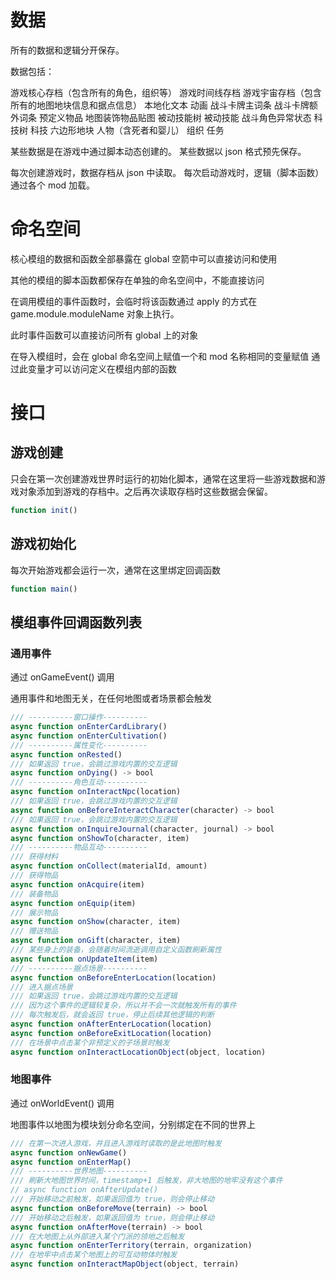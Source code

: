 # 数据

所有的数据和逻辑分开保存。

数据包括：

游戏核心存档（包含所有的角色，组织等）
游戏时间线存档
游戏宇宙存档（包含所有的地图地块信息和据点信息）
本地化文本
动画
战斗卡牌主词条
战斗卡牌额外词条
预定义物品
地图装饰物品贴图
被动技能树
被动技能
战斗角色异常状态
科技树
科技
六边形地块
人物（含死者和婴儿）
组织
任务

某些数据是在游戏中通过脚本动态创建的。
某些数据以 json 格式预先保存。

每次创建游戏时，数据存档从 json 中读取。
每次启动游戏时，逻辑（脚本函数）通过各个 mod 加载。

# 命名空间

核心模组的数据和函数全部暴露在 global 空箭中可以直接访问和使用

其他的模组的脚本函数都保存在单独的命名空间中，不能直接访问

在调用模组的事件函数时，会临时将该函数通过 apply 的方式在 game.module.moduleName 对象上执行。

此时事件函数可以直接访问所有 global 上的对象

在导入模组时，会在 global 命名空间上赋值一个和 mod 名称相同的变量赋值
通过此变量才可以访问定义在模组内部的函数

# 接口

## 游戏创建

只会在第一次创建游戏世界时运行的初始化脚本，通常在这里将一些游戏数据和游戏对象添加到游戏的存档中。之后再次读取存档时这些数据会保留。

```javascript
function init()
```

## 游戏初始化

每次开始游戏都会运行一次，通常在这里绑定回调函数

```javascript
function main()
```

## 模组事件回调函数列表

### 通用事件

通过 onGameEvent() 调用

通用事件和地图无关，在任何地图或者场景都会触发

```javascript
/// ----------窗口操作----------
async function onEnterCardLibrary()
async function onEnterCultivation()
/// ----------属性变化----------
async function onRested()
/// 如果返回 true，会跳过游戏内置的交互逻辑
async function onDying() -> bool
/// ----------角色互动----------
async function onInteractNpc(location)
/// 如果返回 true，会跳过游戏内置的交互逻辑
async function onBeforeInteractCharacter(character) -> bool
/// 如果返回 true，会跳过游戏内置的交互逻辑
async function onInquireJournal(character, journal) -> bool
async function onShowTo(character, item)
/// ----------物品互动----------
/// 获得材料
async function onCollect(materialId, amount)
/// 获得物品
async function onAcquire(item)
/// 装备物品
async function onEquip(item)
/// 展示物品
async function onShow(character, item)
/// 赠送物品
async function onGift(character, item)
/// 某些身上的装备，会随着时间流逝调用自定义函数刷新属性
async function onUpdateItem(item)
/// ----------据点场景----------
async function onBeforeEnterLocation(location)
/// 进入据点场景
/// 如果返回 true，会跳过游戏内置的交互逻辑
/// 因为这个事件的逻辑较复杂，所以并不会一次就触发所有的事件
/// 每次触发后，就会返回 true，停止后续其他逻辑的判断
async function onAfterEnterLocation(location)
async function onBeforeExitLocation(location)
/// 在场景中点击某个非预定义的子场景时触发
async function onInteractLocationObject(object, location)
```

### 地图事件

通过 onWorldEvent() 调用

地图事件以地图为模块划分命名空间，分别绑定在不同的世界上

```javascript
/// 在第一次进入游戏，并且进入游戏时读取的是此地图时触发
async function onNewGame()
async function onEnterMap()
/// ----------世界地图----------
/// 刷新大地图世界时间，timestamp+1 后触发，非大地图的地牢没有这个事件
// async function onAfterUpdate()
/// 开始移动之前触发，如果返回值为 true，则会停止移动
async function onBeforeMove(terrain) -> bool
/// 开始移动之后触发，如果返回值为 true，则会停止移动
async function onAfterMove(terrain) -> bool
/// 在大地图上从外部进入某个门派的领地之后触发
async function onEnterTerritory(terrain, organization)
/// 在地牢中点击某个地图上的可互动物体时触发
async function onInteractMapObject(object, terrain)
```
